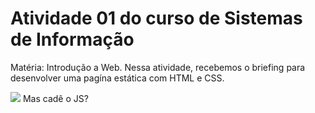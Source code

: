 # Atividade 01 do curso de Sistemas de Informação

Matéria: Introdução a Web.
Nessa atividade, recebemos o briefing para desenvolver uma pagína estática com HTML e CSS.

![](https://media.giphy.com/media/xUOxfc9p7jq6zZMd5C/giphy.gif) Mas cadê o JS?
